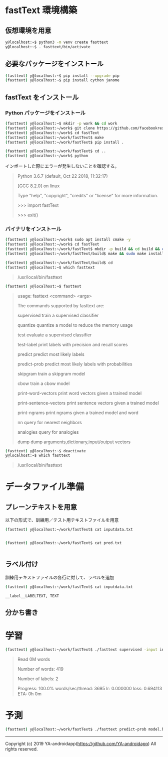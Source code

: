 # fastText 環境構築

## 仮想環境を用意

```sh
y@localhost:~$ python3 -m venv create fasttext
y@localhost:~$ . fasttext/bin/activate
```

## 必要なパッケージをインストール

```sh
(fasttext) y@localhost:~$ pip install --upgrade pip
(fasttext) y@localhost:~$ pip install cython janome
```

## fastText をインストール

### Python パッケージをインストール

```sh
(fasttext) y@localhost:~$ mkdir -p work && cd work
(fasttext) y@localhost:~/work$ git clone https://github.com/facebookresearch/fastText.git
(fasttext) y@localhost:~/work$ cd fastText
(fasttext) y@localhost:~/work/fastText$ make
(fasttext) y@localhost:~/work/fastText$ pip install .
```

```sh
(fasttext) y@localhost:~/work/fastText$ cd ..
(fasttext) y@localhost:~/work$ python
```

インポートした際にエラーが発生しないことを確認する。

> Python 3.6.7 (default, Oct 22 2018, 11:32:17)
>
> [GCC 8.2.0] on linux
>
> Type "help", "copyright", "credits" or "license" for more information.
>
> &gt;&gt;&gt; import fastText
>
> &gt;&gt;&gt; exit()

### バイナリをインストール

```sh
(fasttext) y@localhost:~/work$ sudo apt install cmake -y
(fasttext) y@localhost:~/work$ cd fastText
(fasttext) y@localhost:~/work/fastText$ mkdir -p build && cd build && cmake ..
(fasttext) y@localhost:~/work/fastText/build$ make && sudo make install
```

```sh
(fasttext) y@localhost:~/work/fastText/build$ cd
(fasttext) y@localhost:~$ which fasttext
```

> /usr/local/bin/fasttext

```sh
(fasttext) y@localhost:~$ fasttext
```

> usage: fasttext &lt;command&gt; &lt;args&gt;
>
> The commands supported by fasttext are:
>
> supervised train a supervised classifier
>
> quantize quantize a model to reduce the memory usage
>
> test evaluate a supervised classifier
>
> test-label print labels with precision and recall scores
>
> predict predict most likely labels
>
> predict-prob predict most likely labels with probabilities
>
> skipgram train a skipgram model
>
> cbow train a cbow model
>
> print-word-vectors print word vectors given a trained model
>
> print-sentence-vectors print sentence vectors given a trained model
>
> print-ngrams print ngrams given a trained model and word
>
> nn query for nearest neighbors
>
> analogies query for analogies
>
> dump dump arguments,dictionary,input/output vectors

```sh
(fasttext) y@localhost:~$ deactivate
y@localhost:~$ which fasttext
```

> /usr/local/bin/fasttext

# データファイル準備

## プレーンテキストを用意

以下の形式で、訓練用／テスト用テキストファイルを用意

```sh
(fasttext) y@localhost:~/work/fastText$ cat inputdata.txt
```

```

```

```sh
(fasttext) y@localhost:~/work/fastText$ cat pred.txt
```

```

```

## ラベル付け

訓練用テキストファイルの各行に対して、ラベルを追加

```sh
(fasttext) y@localhost:~/work/fastText$ cat inputdata.txt
```

```
__label__LABELTEXT, TEXT
```

## 分かち書き

# 学習

```sh
(fasttext) y@localhost:~/work/fastText$ ./fasttext supervised -input inputdata.txt -output model
```

> Read 0M words
>
> Number of words: 419
>
> Number of labels: 2
>
> Progress: 100.0% words/sec/thread: 3695 lr: 0.000000 loss: 0.694113 ETA: 0h 0m

# 予測

```sh
(fasttext) y@localhost:~/work/fastText$ ./fasttext predict-prob model.bin pred.txt 1
```

---

Copyright (c) 2019 YA-androidapp(https://github.com/YA-androidapp) All rights reserved.
